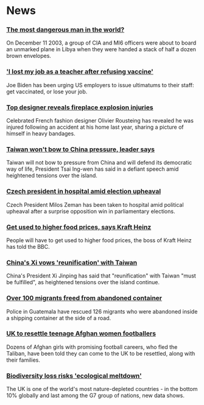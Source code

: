 # News
### [The most dangerous man in the world?](https://www.bbc.com/news/world-asia-58857827)
On December 11 2003, a group of CIA and MI6 officers were about to board an unmarked plane in Libya when they were handed a stack of half a dozen brown envelopes. 
### ['I lost my job as a teacher after refusing vaccine'](https://www.bbc.com/news/world-us-canada-58851205)
Joe Biden has been urging US employers to issue ultimatums to their staff: get vaccinated, or lose your job.
### [Top designer reveals fireplace explosion injuries](https://www.bbc.com/news/world-europe-58859030)
Celebrated French fashion designer Olivier Rousteing has revealed he was injured following an accident at his home last year, sharing a picture of himself in heavy bandages. 
### [Taiwan won't bow to China pressure, leader says](https://www.bbc.com/news/world-asia-58860365)
Taiwan will not bow to pressure from China and will defend its democratic way of life, President Tsai Ing-wen has said in a defiant speech amid heightened tensions over the island. 
### [Czech president in hospital amid election upheaval](https://www.bbc.com/news/world-europe-58863671)
Czech President Milos Zeman has been taken to hospital amid political upheaval after a surprise opposition win in parliamentary elections.
### [Get used to higher food prices, says Kraft Heinz](https://www.bbc.com/news/business-58847275)
People will have to get used to higher food prices, the boss of Kraft Heinz has told the BBC.
### [China's Xi vows 'reunification' with Taiwan](https://www.bbc.com/news/world-asia-china-58854081)
China's President Xi Jinping has said that "reunification" with Taiwan "must be fulfilled", as heightened tensions over the island continue. 
### [Over 100 migrants freed from abandoned container](https://www.bbc.com/news/world-latin-america-58859530)
Police in Guatemala have rescued 126 migrants who were abandoned inside a shipping container at the side of a road. 
### [UK to resettle teenage Afghan women footballers](https://www.bbc.com/news/world-asia-58862930)
Dozens of Afghan girls with promising football careers, who fled the Taliban, have been told they can come to the UK to be resettled, along with their families.
### [Biodiversity loss risks 'ecological meltdown'](https://www.bbc.com/news/science-environment-58859105)
The UK is one of the world's most nature-depleted countries - in the bottom 10% globally and last among the G7 group of nations, new data shows. 
